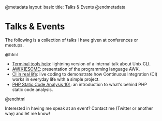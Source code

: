 @metadata
layout: basic
title: Talks & Events
@endmetadata

# Talks & Events

The following is a collection of talks I have given at conferences or meetups.

@html
<ul>
    <li><a href="https://beram-presentation.gitlab.io/lightning-talk-tools-help/#/">Terminal tools help</a>: lightning version of a internal talk about Unix CLI.</li>
    <li><a href="https://gitlab.com/beram-presentation/awkesome">AW[K]ESOME</a>: presentation of the programming language AWK.</li>
    <li><a href="https://gitlab.com/beram-presentation/ci-in-real-life">CI in real life</a>: live coding to demonstrate how Continuous Integration (CI) works in everyday life with a simple project.</li>
    <li><a href="https://beram-presentation.gitlab.io/php-static-analysis-101">PHP Static Code Analysis 101</a>: an introduction to what's behind PHP static code analysis.</li>
</ul>
@endhtml

Interested in having me speak at an event? Contact me (Twitter or another way) and let me know!
